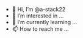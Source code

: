 - 👋 Hi, I’m @a-stack22
- 👀 I’m interested in ...
- 🌱 I’m currently learning ...
- 📫 How to reach me ...

<!---
a-stack22/a-stack22 is a ✨ special ✨ repository because its `README.md` (this file) appears on your GitHub profile.
You can click the Preview link to take a look at your changes.
--->

